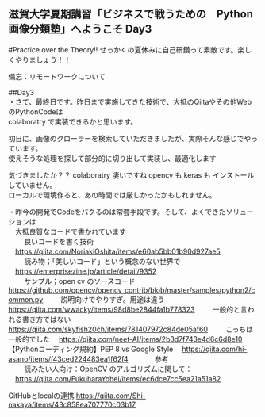 ## 滋賀大学夏期講習「ビジネスで戦うための　Python画像分類塾」へようこそ  Day3

#Practice over the Theory!! せっかくの夏休みに自己研鑽って素敵です。楽しくやりましょう！！  

備忘：リモートワークについて

##Day3  
・さて、最終日です。昨日まで実施してきた技術で、大抵のQiitaやその他WebのPythonCodeは  
  colaboratry で実装できるかと思います。  
  
  初日に、画像のクローラーを検索していただきましたが、実際そんな感じでやっています。  
  使えそうな処理を探して部分的に切り出して実装し、最適化します  
  
  気づきましたか？？ colaboratry 凄いですね opencv も keras も インストールしていません。  
  ローカルで環境作ると、あの時間では厳しかったかもしれません。  
  
・昨今の開発でCodeをパクるのは常套手段です。そして、よくできたソリューションは  
　大抵良質なコードで書かれています  
　
　良いコードを書く技術  
　https://qiita.com/NoriakiOshita/items/e60ab5bb01b90d927ae5  
　
　読み物；「美しいコード」という概念のない世界で  
　https://enterprisezine.jp/article/detail/9352  
　
　サンプル；open cv のソースコード
　https://github.com/opencv/opencv_contrib/blob/master/samples/python2/common.py
　
　説明向けでやりすぎ。用途は違う
　https://qiita.com/wwacky/items/98d8be2844fa1b778323
　
　一般的と言われる書き方ではない
　https://qiita.com/skyfish20ch/items/781407972c84de05af60
　
　こっちは一般的でした
　https://qiita.com/neet-AI/items/2b3d7f743e4d6c6d8e10
　
　【Pythonコーディング規約】PEP 8 vs Google Style
　https://qiita.com/hi-asano/items/f43ced224483ea1f62f4
　
　
　参考  
　
　読みたい人向け：OpenCV のアルゴリズムに関して：  
　https://qiita.com/FukuharaYohei/items/ec6dce7cc5ea21a51a82  
  
  GitHubとlocalの連携
  https://qiita.com/Shi-nakaya/items/43c858ea707770c03b17
  
